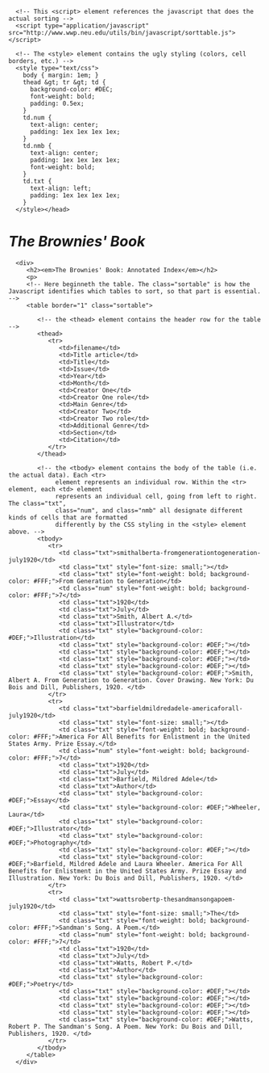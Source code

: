<?xml version="1.0" encoding="UTF-8"?><html xmlns="http://www.w3.org/1999/xhtml">
   <head>
      <meta http-equiv="Content-Type" content="text/html; charset=UTF-8" />
      <title>Summary Information</title>
      
      <!-- This <script> element references the javascript that does the actual sorting -->
      <script type="application/javascript" src="http://www.wwp.neu.edu/utils/bin/javascript/sorttable.js"></script>
      
      <!-- The <style> element contains the ugly styling (colors, cell borders, etc.) -->
      <style type="text/css">
        body { margin: 1em; }
        thead &gt; tr &gt; td {
          background-color: #DEC;
          font-weight: bold;
          padding: 0.5ex;
        }	
        td.num {
          text-align: center;
          padding: 1ex 1ex 1ex 1ex;
        }
        td.nmb {
          text-align: center;
          padding: 1ex 1ex 1ex 1ex;
          font-weight: bold;
        }
        td.txt {
          text-align: left;
          padding: 1ex 1ex 1ex 1ex; 
        }
      </style></head>

   <body>
      <h1><em>The Brownies' Book</em></h1>

      <div>
         <h2><em>The Brownies' Book: Annotated Index</em></h2>
         <p>
         <!-- Here beginneth the table. The class="sortable" is how the Javascript identifies which tables to sort, so that part is essential. -->
         <table border="1" class="sortable">
            
            <!-- the <thead> element contains the header row for the table -->
            <thead>
               <tr>
                  <td>filename</td>
                  <td>Title article</td>
                  <td>Title</td>
                  <td>Issue</td>
                  <td>Year</td>
                  <td>Month</td>
                  <td>Creator One</td>
                  <td>Creator One role</td>
                  <td>Main Genre</td>              
                  <td>Creator Two</td>
                  <td>Creator Two role</td>
                  <td>Additional Genre</td>
                  <td>Section</td>
                  <td>Citation</td>    
               </tr>
            </thead>
            
            <!-- the <tbody> element contains the body of the table (i.e. the actual data). Each <tr> 
                 element represents an individual row. Within the <tr> element, each <td> element
                 represents an individual cell, going from left to right. The class="txt", 
                 class="num", and class="nmb" all designate different kinds of cells that are formatted
                 differently by the CSS styling in the <style> element above. -->
            <tbody>
               <tr>
                  <td class="txt">smithalberta-fromgenerationtogeneration-july1920</td>
                  <td class="txt" style="font-size: small;"></td>
                  <td class="txt" style="font-weight: bold; background-color: #FFF;">From Generation to Generation</td>
                  <td class="num" style="font-weight: bold; background-color: #FFF;">7</td>
                  <td class="txt">1920</td>
                  <td class="txt">July</td>
                  <td class="txt">Smith, Albert A.</td>
                  <td class="txt">Illustrator</td>
                  <td class="txt" style="background-color: #DEF;">Illustration</td>
                  <td class="txt" style="background-color: #DEF;"></td>
                  <td class="txt" style="background-color: #DEF;"></td>
                  <td class="txt" style="background-color: #DEF;"></td>
                  <td class="txt" style="background-color: #DEF;"></td>
                  <td class="txt" style="background-color: #DEF;">Smith, Albert A. From Generation to Generation. Cover Drawing. New York: Du Bois and Dill, Publishers, 1920. </td>
               </tr>
               <tr>
                  <td class="txt">barfieldmildredadele-americaforall-july1920</td>
                  <td class="txt" style="font-size: small;"></td>
                  <td class="txt" style="font-weight: bold; background-color: #FFF;">America For All Benefits for Enlistment in the United States Army. Prize Essay.</td>
                  <td class="num" style="font-weight: bold; background-color: #FFF;">7</td>
                  <td class="txt">1920</td>
                  <td class="txt">July</td>
                  <td class="txt">Barfield, Mildred Adele</td>
                  <td class="txt">Author</td>
                  <td class="txt" style="background-color: #DEF;">Essay</td>
                  <td class="txt" style="background-color: #DEF;">Wheeler, Laura</td>
                  <td class="txt" style="background-color: #DEF;">Illustrator</td>
                  <td class="txt" style="background-color: #DEF;">Photography</td>
                  <td class="txt" style="background-color: #DEF;"></td>
                  <td class="txt" style="background-color: #DEF;">Barfield, Mildred Adele and Laura Wheeler. America For All Benefits for Enlistment in the United States Army. Prize Essay and Illustration. New York: Du Bois and Dill, Publishers, 1920. </td>
               </tr>
               <tr>
                  <td class="txt">wattsrobertp-thesandmansongapoem-july1920</td>
                  <td class="txt" style="font-size: small;">The</td>
                  <td class="txt" style="font-weight: bold; background-color: #FFF;">Sandman's Song. A Poem.</td>
                  <td class="num" style="font-weight: bold; background-color: #FFF;">7</td>
                  <td class="txt">1920</td>
                  <td class="txt">July</td>
                  <td class="txt">Watts, Robert P.</td>
                  <td class="txt">Author</td>
                  <td class="txt" style="background-color: #DEF;">Poetry</td>
                  <td class="txt" style="background-color: #DEF;"></td>
                  <td class="txt" style="background-color: #DEF;"></td>
                  <td class="txt" style="background-color: #DEF;"></td>
                  <td class="txt" style="background-color: #DEF;"></td>
                  <td class="txt" style="background-color: #DEF;">Watts, Robert P. The Sandman's Song. A Poem. New York: Du Bois and Dill, Publishers, 1920. </td>
               </tr>
            </tbody>
         </table>
      </div>
   </body>
</html>